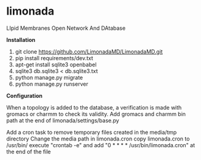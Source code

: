 # limonada
LIpid Membranes Open Network And DAtabase


__Installation__

1. git clone https://github.com/LimonadaMD/LimonadaMD.git
2. pip install requirements/dev.txt
3. apt-get install sqlite3 openbabel
4. sqlite3 db.sqlite3 < db.sqlite3.txt
5. python manage.py migrate
6. python manage.py runserver

__Configuration__

When a topology is added to the database, a verification is made with gromacs or charmm to check its validity.
Add gromacs and charmm bin path at the end of limonada/settings/base.py

Add a cron task to remove temporary files created in the media/tmp directory
  Change the media path in limonada.cron
  copy limonada.cron to /usr/bin/
  execute "crontab -e" and add "0 * * * * /usr/bin/limonada.cron" at the end of the file


